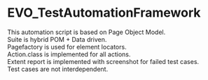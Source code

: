 # EVO_TestAutomationFramework

This automation script is based on Page Object Model.
<br>Suite is hybrid POM + Data driven.
<br>Pagefactory is used for element locators.
<br>Action.class is implemented for all actions.
<br>Extent report is implemented with screenshot for failed test cases.
<br>Test cases are not interdependent.
